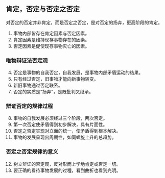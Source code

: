## 肯定，否定与否定之否定

对否定的否定并非肯定，而是否定之否定，是对否定的扬弃，更高阶段的肯定。

1. 事物内部皆存在肯定因素与否定因素。
2. 肯定因素是维持现存事物存在的因素。
3. 否定因素是促使现存事物灭亡的因素。

### 唯物辩证法否定观

4. 否定是事物的自我否定，自我发展，是事物内部矛盾运动的结果。
5. 只有经过否定，旧事物才能向新事物转变。
6. 新旧事物通过否定联系。
7. 否定的实质是“扬弃”，是既批判又继承。

### 辨证否定的规律过程

8. 事物的自我发展必须经过三个阶段，两次否定。
9. 第一次否定使矛盾得到初步解决，具有片面性。
10. 否定之否定实现对立面的统一，使矛盾得到根本解决。
11. 事物的发展呈现出周期性，如同螺旋上升的总趋势。

### 否定之否定规律的意义

12. 树立辨证的否定观，反对形而上学地肯定或否定一切。
13. 要正确的看待事物发展的过程，看到曲折也看到光明。